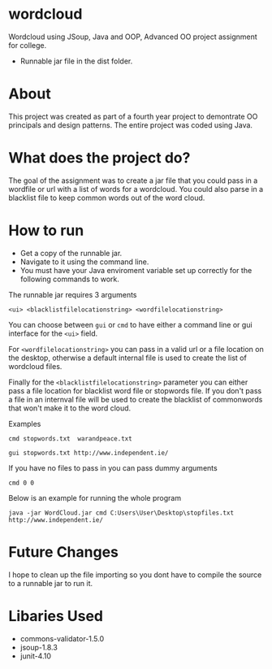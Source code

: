 
# wordcloud

Wordcloud using JSoup, Java and OOP, Advanced OO project assignment for college.

* Runnable jar file in the dist folder.

# About

This project was created as part of a fourth year project to demontrate OO principals and design patterns. The entire project was coded using Java.

# What does the project do?

The goal of the assignment was to create a jar file that you could pass in a wordfile or url with a list of words for a wordcloud. You could also parse in a blacklist file to keep common words out of the word cloud.

# How to run

* Get a copy of the runnable jar.
* Navigate to it using the command line.  
* You must have your Java enviroment variable set up correctly for the following commands to work.

The runnable jar requires 3 arguments

```<ui> <blacklistfilelocationstring> <wordfilelocationstring> ``` 

You can choose between ```gui``` or ```cmd``` to have either a command line or gui interface for the ```<ui>``` field.

For ```<wordfilelocationstring>``` you can pass in a valid url or a file location on the desktop, otherwise a default internal file is used to create the list of wordcloud files.

Finally for the ```<blacklistfilelocationstring>``` parameter you can either pass a file location for blacklist word file or stopwords file. If you don't pass a file in an internval file will be used to create the blacklist of commonwords that won't make it to the word cloud.

Examples

```cmd stopwords.txt  warandpeace.txt ```

```gui stopwords.txt http://www.independent.ie/```

If you have no files to pass in you can pass dummy arguments

```cmd 0 0```

Below is an example for running the whole program

```java -jar WordCloud.jar cmd C:Users\User\Desktop\stopfiles.txt http://www.independent.ie/```

# Future Changes

I hope to clean up the file importing so you dont have to compile the source to a runnable jar to run it.

# Libaries Used

* commons-validator-1.5.0
* jsoup-1.8.3
* junit-4.10
